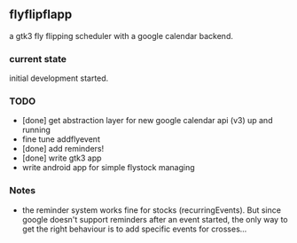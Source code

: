 
## flyflipflapp

a gtk3 fly flipping scheduler with a google calendar backend.

### current state

initial development started.

### TODO

* [done] get abstraction layer for new google calendar api (v3) up and running
* fine tune addflyevent
* [done] add reminders!
* [done] write gtk3 app
* write android app for simple flystock managing

### Notes

* the reminder system works fine for stocks (recurringEvents). But since google doesn't support reminders after an event started, the only way to get the right behaviour is to add specific events for crosses...


